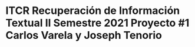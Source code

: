 # ITCR Recuperación de Información Textual II Semestre 2021 Proyecto #1 Carlos Varela y Joseph Tenorio
